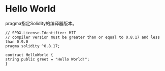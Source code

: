 # Hello World

pragma指定Solidity的编译器版本。

```
// SPDX-License-Identifier: MIT
// compiler version must be greater than or equal to 0.8.17 and less than 0.9.0
pragma solidity ^0.8.17;
    
contract HelloWorld {
string public greet = "Hello World!";
}
```  
